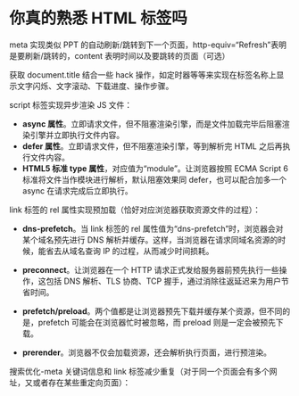 # **你真的熟悉 HTML 标签吗**

meta 实现类似 PPT 的自动刷新/跳转到下一个页面，http-equiv=“Refresh”表明是要刷新/跳转的，content 表明时间以及要跳转的页面（可选）

<meta http-equiv="Refresh" content="5; URL=page2.html">

<meta http-equiv="Refresh" content="60">

获取 document.title 结合一些 hack 操作，如定时器等等来实现在标签名称上显示文字闪烁、文字滚动、下载进度、操作步骤。

script 标签实现异步渲染 JS 文件：

- **async 属性**。立即请求文件，但不阻塞渲染引擎，而是文件加载完毕后阻塞渲染引擎并立即执行文件内容。
- **defer 属性**。立即请求文件，但不阻塞渲染引擎，等到解析完 HTML 之后再执行文件内容。
- **HTML5 标准 type 属性**，对应值为“module”。让浏览器按照 ECMA Script 6 标准将文件当作模块进行解析，默认阻塞效果同 defer，也可以配合加多一个 async 在请求完成后立即执行。

link 标签的 rel 属性实现预加载（恰好对应浏览器获取资源文件的过程）：

- **dns-prefetch**。当 link 标签的 rel 属性值为“dns-prefetch”时，浏览器会对某个域名预先进行 DNS 解析并缓存。这样，当浏览器在请求同域名资源的时候，能省去从域名查询 IP 的过程，从而减少时间损耗。

- **preconnect**。让浏览器在一个 HTTP 请求正式发给服务器前预先执行一些操作，这包括 DNS 解析、TLS 协商、TCP 握手，通过消除往返延迟来为用户节省时间。
- **prefetch/preload**。两个值都是让浏览器预先下载并缓存某个资源，但不同的是，prefetch 可能会在浏览器忙时被忽略，而 preload 则是一定会被预先下载。
- **prerender**。浏览器不仅会加载资源，还会解析执行页面，进行预渲染。

搜索优化-meta 关键词信息和 link 标签减少重复（对于同一个页面会有多个网址，又或者存在某些重定向页面）：

<meta content="拉勾,拉勾网等等一些关键词" name="keywords">

<link href="https://lagou.com/a.html" rel="canonical">
